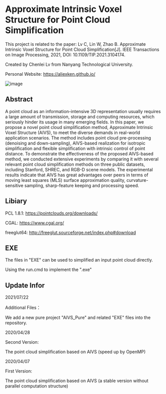# Approximate Intrinsic Voxel Structure for Point Cloud Simplification

This project is related to the paper: Lv C, Lin W, Zhao B. Approximate Intrinsic Voxel Structure for Point Cloud Simplification[J]. IEEE Transactions on Image Processing, 2021, DOI: 10.1109/TIP.2021.3104174.

Created by Chenlei Lv from Nanyang Technological University.

Personal Website: https://aliexken.github.io/

![image](https://user-images.githubusercontent.com/65271555/128493952-cc959564-83af-4a49-8619-58a5466e7389.png)


## Abstract

A point cloud as an information-intensive 3D representation usually requires a large amount of transmission, storage and computing resources, which seriously hinder its usage in many emerging fields. In this paper, we propose a novel point cloud simplification method, Approximate Intrinsic Voxel Structure (AIVS), to meet the diverse demands in real-world application scenarios. The method includes point cloud pre-processing (denoising and down-sampling), AIVS-based realization for isotropic simplification and flexible simplification with intrinsic control of point distance. To demonstrate the effectiveness of the proposed AIVS-based method, we conducted extensive experiments by comparing it with several relevant point cloud simplification methods on three public datasets, including Stanford, SHREC, and RGB-D scene models. The experimental results indicate that AIVS has great advantages over peers in terms of moving least squares (MLS) surface approximation quality, curvature-sensitive sampling, sharp-feature keeping and processing speed.

## Libiary

PCL 1.8.1: https://pointclouds.org/downloads/

CGAL: https://www.cgal.org/

freeglut64: http://freeglut.sourceforge.net/index.php#download

## EXE

The files in "EXE" can be used to simplified an input point cloud directly.

Using the run.cmd to implement the ".exe"

## Update Infor

2021/07/22

Additional Files：

We add a new pure project "AIVS_Pure" and related "EXE" files into the repository.

2020/04/28

Second Version:

The point cloud simplification based on AIVS (speed up by OpenMP)

2020/04/07

First Version:

The point cloud simplification based on AIVS (a stable version without parallel computation structure)

